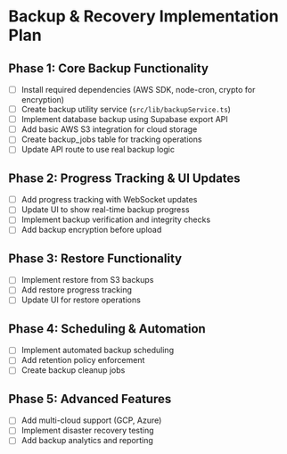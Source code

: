 # Backup & Recovery Implementation Plan

## Phase 1: Core Backup Functionality
- [ ] Install required dependencies (AWS SDK, node-cron, crypto for encryption)
- [ ] Create backup utility service (`src/lib/backupService.ts`)
- [ ] Implement database backup using Supabase export API
- [ ] Add basic AWS S3 integration for cloud storage
- [ ] Create backup_jobs table for tracking operations
- [ ] Update API route to use real backup logic

## Phase 2: Progress Tracking & UI Updates
- [ ] Add progress tracking with WebSocket updates
- [ ] Update UI to show real-time backup progress
- [ ] Implement backup verification and integrity checks
- [ ] Add backup encryption before upload

## Phase 3: Restore Functionality
- [ ] Implement restore from S3 backups
- [ ] Add restore progress tracking
- [ ] Update UI for restore operations

## Phase 4: Scheduling & Automation
- [ ] Implement automated backup scheduling
- [ ] Add retention policy enforcement
- [ ] Create backup cleanup jobs

## Phase 5: Advanced Features
- [ ] Add multi-cloud support (GCP, Azure)
- [ ] Implement disaster recovery testing
- [ ] Add backup analytics and reporting
